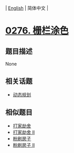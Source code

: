 
| [English](README_EN.md) | 简体中文 |
# [0276. 栅栏涂色](https://leetcode-cn.com/problems/paint-fence/)
## 题目描述
None
## 相关话题
- [动态规划](https://leetcode-cn.com/tag/dynamic-programming)
## 相似题目
- [打家劫舍](../house-robber/README.md)
- [打家劫舍 II](../house-robber-ii/README.md)
- [粉刷房子](../paint-house/README.md)
- [粉刷房子 II](../paint-house-ii/README.md)

